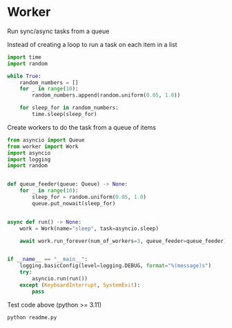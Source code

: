 # Worker

Run sync/async tasks from a queue

Instead of creating a loop to run a task on each item in a list
```python
import time
import random

while True:
    random_numbers = []
    for _ in range(10):
        random_numbers.append(random.uniform(0.05, 1.0))

    for sleep_for in random_numbers:
        time.sleep(sleep_for)
```

Create workers to do the task from a queue of items
```python
from asyncio import Queue
from worker import Work
import asyncio
import logging
import random


def queue_feeder(queue: Queue) -> None:
    for _ in range(10):
        sleep_for = random.uniform(0.05, 1.0)
        queue.put_nowait(sleep_for)


async def run() -> None:
    work = Work(name="sleep", task=asyncio.sleep)

    await work.run_forever(num_of_workers=3, queue_feeder=queue_feeder)


if __name__ == "__main__":
    logging.basicConfig(level=logging.DEBUG, format="%(message)s")
    try:
        asyncio.run(run())
    except (KeyboardInterrupt, SystemExit):
        pass

```

Test code above (python >= 3.11)
```
python readme.py
```
